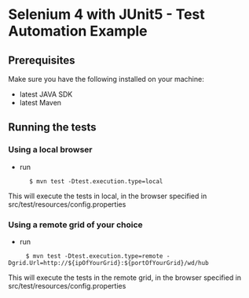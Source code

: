 # Selenium 4 with JUnit5 - Test Automation Example   

## Prerequisites  
Make sure you have the following installed on your machine:  
- latest JAVA SDK  
- latest Maven  
  
## Running the tests  
### Using a local browser  
- run  
 ```
       $ mvn test -Dtest.execution.type=local 
 ```   
This will execute the tests in local, in the browser specified in src/test/resources/config.properties  
### Using a remote grid of your choice  
- run  
 ```
      $ mvn test -Dtest.execution.type=remote -Dgrid.Url=http://${ipOfYourGrid}:${portOfYourGrid}/wd/hub
 ```  
This will execute the tests in the remote grid, in the browser specified in src/test/resources/config.properties   
